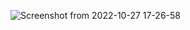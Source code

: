 ![Screenshot from 2022-10-27 17-26-58](https://user-images.githubusercontent.com/78965149/198317465-a0bdd166-e529-47e7-a7ff-bf192317d45d.png)
